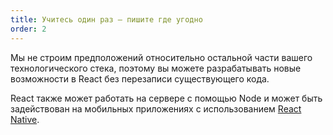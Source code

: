 ```yaml
---
title: Учитесь один раз — пишите где угодно
order: 2
---
```


Мы не строим предположений относительно остальной части вашего технологического стека, поэтому вы можете разрабатывать новые возможности в React без перезаписи существующего кода.

React также может работать на сервере с помощью Node и может быть задействован на мобильных приложениях с использованием [React Native](https://facebook.github.io/react-native/).
